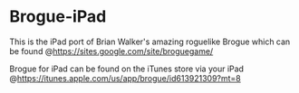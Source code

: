 Brogue-iPad
===========

This is the iPad port of Brian Walker's amazing roguelike Brogue which can be found @https://sites.google.com/site/broguegame/

Brogue for iPad can be found on the iTunes store via your iPad @https://itunes.apple.com/us/app/brogue/id613921309?mt=8
